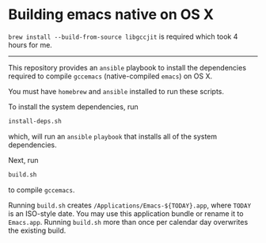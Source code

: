 # Building emacs native on OS X

`brew install --build-from-source libgccjit` is required which took 4 hours for me.

---

This repository provides an `ansible` playbook to install the dependencies
required to compile `gccemacs` (native-compiled `emacs`) on OS X.

You must have `homebrew` and `ansible` installed to run these scripts.

To install the system dependencies, run

```bash
install-deps.sh
```

which, will run an `ansible` `playbook` that installs all of the system
dependencies.

Next, run

```bash
build.sh
```

to compile `gccemacs`.

Running `build.sh` creates `/Applications/Emacs-${TODAY}.app`, where `TODAY` is
an ISO-style date. You may use this application bundle or rename it to
`Emacs.app`. Running `build.sh` more than once per calendar day overwrites the
existing build.
